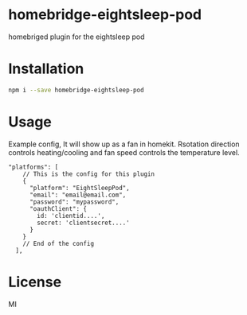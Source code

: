 # homebridge-eightsleep-pod

homebriged plugin for the eightsleep pod

# Installation

```sh
npm i --save homebridge-eightsleep-pod
```

# Usage

Example config, It will show up as a fan in homekit. Rsotation direction controls heating/cooling and fan speed controls the temperature level.

```
"platforms": [
    // This is the config for this plugin
    {
      "platform": "EightSleepPod",
      "email": "email@email.com",
      "password": "mypassword",
      "oauthClient": {
        id: 'clientid....',
        secret: 'clientsecret....'
      }
    }
    // End of the config
  ],
```

# License

MI
